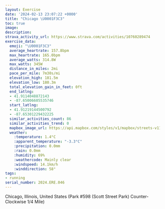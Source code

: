 ```yaml
---
layout: Exercise
date: '2024-02-13 23:07:22 +0000'
title: "Chicago \U0001F3C3"
toc: true
image:
description:
strava_activity_url: https://www.strava.com/activities/10760289474
exercise_data:
  emoji: "\U0001F3C3"
  average_heartrate: 157.8bpm
  max_heartrate: 165.0bpm
  average_watts: 314.8W
  max_watts: 345W
  distance_in_miles: 2mi
  pace_per_mile: 7m30s/mi
  elevation_high: 181.5m
  elevation_low: 180.3m
  total_elevation_gain_in_feet: 0ft
  end_latlng:
  - 41.9114048872143
  - -87.65006605535746
  start_latlng:
  - 41.91219144500792
  - -87.65301229432225
  similar_activities_count: 86
  similar_activities_trend: 0
  mapbox_image_url: https://api.mapbox.com/styles/v1/mapbox/streets-v11/static/path-5+787af2-1.0(i%7Bx~Frk~uO%40u%40Ca%40%40MnE%7DGGCOUEO%40mBEgLCyAAqGCgBFmBFMDA%5CF%7C%40CRBB%40BPBn%40Ct%40%3FjBDj%40DNLPTPPBvAITMLQBQB%5D%3FqAGuAIUOQQIUC%5B%3Fo%40FQFSXG%60%40%40fCBl%40FTLPRHRBjAIJANKRYBYAyAG%7DAGUQW%5BE%5B%3FaAHOJIJGVC%60%40B~CDTHJVRPDzAKRMJOFa%40%3FaBGuAM%5BOO%5BGUAs%40FWFONM%5CAN%40fCDp%40HTTRRFxAIVMLSDKB%5DGmDOc%40IGKE%5BEkB%3FQCWMYDqA%3Fe%40VGH%40fAJbCAlCBh%40An%40DpN),pin-s-s+e5b22e(-87.6513,41.91173),pin-s-f+89ae00(-87.64840000000001,41.910999999999966)/auto/800x800?access_token=pk.eyJ1Ijoiam9zaGJlY2ttYW4iLCJhIjoiY205eWR2aDd1MWZ6djJrbXc4a3M0bWZleiJ9.XiG9OWkNcZk2QzjJbxLB4A
  weather:
    :temperature: 1.4°C
    :apparent_temperature: "-3.3°C"
    :precipitation: 0.0mm
    :rain: 0.0mm
    :humidity: 69%
    :weathercode: Mainly clear
    :windspeed: 14.1km/h
    :winddirection: 58°
tags:
- running
serial_number: 2024.ERE.046
---
```

Chicago, Illinois, United States (Park #598 (Scott Street Park) Counter-Clockwise 1/4 Mile)

